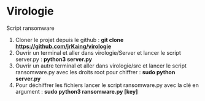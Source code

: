 # Virologie

Script ransomware 

1) Cloner le projet depuis le github : __git clone https://github.com/jrKaing/virologie__
2) Ouvrir un terminal et aller dans virologie/Server et lancer le script server.py : __python3 server.py__
3) Ouvrir un autre terminal et aller dans virologie/src et lancer le script ransomware.py avec les droits root pour chiffrer : __sudo python server.py__
4) Pour déchiffrer les fichiers lancer le script ransomware.py avec la clé en argument : __sudo python3 ransomware.py [key]__
